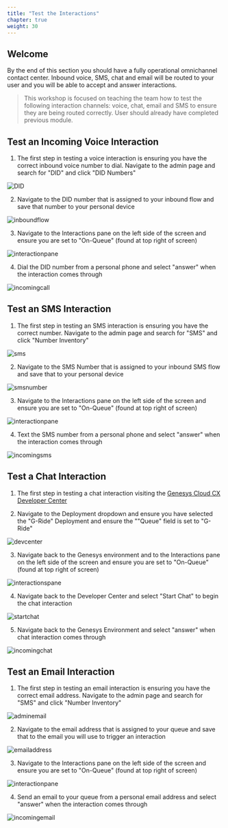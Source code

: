 ```yaml
---
title: "Test the Interactions"
chapter: true
weight: 30
---
```


## Welcome

By the end of this section you should have a fully operational omnichannel contact center. Inbound voice, SMS, chat and email will be routed to your user and you will be able to accept and answer interactions. 

> This workshop is focused on teaching the team how to test the following interaction channels: voice, chat, email and SMS to ensure they are being routed correctly. User should already have completed previous module.

## Test an Incoming Voice Interaction
1. The first step in testing a voice interaction is ensuring you have the correct inbound voice number to dial. Navigate to the admin page and search for "DID" and click "DID Numbers"

![DID](/images/DID.jpg)

2. Navigate to the DID number that is assigned to your inbound flow and save that number to your personal device

![inboundflow](/images/inboundflow.jpg)

3. Navigate to the Interactions pane on the left side of the screen and ensure you are set to "On-Queue" (found at top right of screen)

![interactionpane](/images/interactionpane.jpg)

4. Dial the DID number from a personal phone and select "answer" when the interaction comes through

![incomingcall](/images/incomingcall.jpg)

## Test an SMS Interaction

  1. The first step in testing an SMS interaction is ensuring you have the correct number. Navigate to the admin page and search for "SMS" and click "Number Inventory"

  ![sms](/images/sms.jpg)

  2. Navigate to the SMS Number that is assigned to your inbound SMS flow and save that to your personal device

  ![smsnumber](/images/smsnumber.jpg)

3. Navigate to the Interactions pane on the left side of the screen and ensure you are set to "On-Queue" (found at top right of screen)

![interactionpane](/images/interactionpane.jpg)

4. Text the SMS number from a personal phone and select "answer" when the interaction comes through

![incomingsms](/images/incomingsms.jpg)

## Test a Chat Interaction

1. The first step in testing a chat interaction visiting the [Genesys Cloud CX Developer Center](https://developer.genesys.cloud/developer-tools/#/webchat)

2. Navigate to the Deployment dropdown and ensure you have selected the "G-Ride" Deployment and ensure the ""Queue" field is set to "G-Ride"

![devcenter](/images/chatdev.jpg)

3. Navigate back to the Genesys environment and to the Interactions pane on the left side of the screen and ensure you are set to "On-Queue" (found at top right of screen)

![interactionspane](/images/interactionpane.jpg)

4. Navigate back to the Developer Center and select "Start Chat" to begin the chat interaction

![startchat](images/startchat.jpg)

5. Navigate back to the Genesys Environment and select "answer" when chat interaction comes through

![incomingchat](/images/incomingchat.jpg)

## Test an Email Interaction

1. The first step in testing an email interaction is ensuring you have the correct email address. Navigate to the admin page and search for "SMS" and click "Number Inventory"

![adminemail](/images/adminemail.jpg)

2. Navigate to the email address that is assigned to your queue and save that to the email you will use to trigger an interaction

![emailaddress](/images/emailaddress.jpg)

3. Navigate to the Interactions pane on the left side of the screen and ensure you are set to "On-Queue" (found at top right of screen)

![interactionpane](/images/interactionpane.jpg)

4. Send an email to your queue from a personal email address and select "answer" when the interaction comes through

![incomingemail](/images/incomingemail.jpg)
